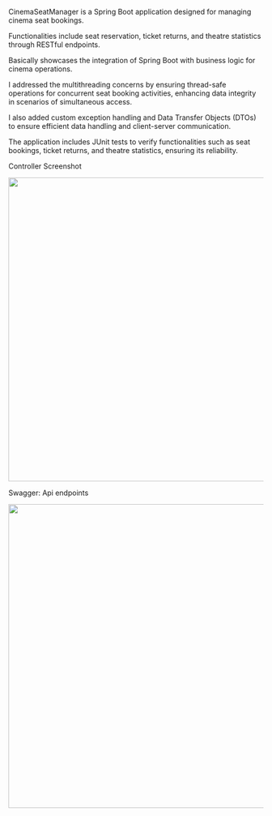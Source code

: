 CinemaSeatManager is a Spring Boot application designed for managing cinema seat bookings. 

Functionalities include seat reservation, ticket returns, and theatre statistics through RESTful endpoints.

Basically showcases the integration of Spring Boot with business logic for cinema operations. 

I addressed the multithreading concerns by ensuring thread-safe operations for concurrent seat booking activities, enhancing data integrity in scenarios of simultaneous access.

I also added custom exception handling and Data Transfer Objects (DTOs) to ensure efficient data handling and client-server communication.

The application includes JUnit tests to verify functionalities such as seat bookings, ticket returns, and theatre statistics, ensuring its reliability.

Controller Screenshot

<img src="https://i.imgur.com/Z9RQDWf.png" width="600"/>

Swagger: Api endpoints

<img src="https://i.imgur.com/L9JC6Pr.png" width="600"/>

